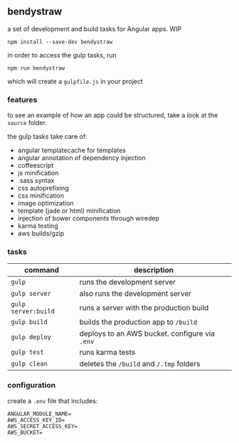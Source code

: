 ## bendystraw

a set of development and build tasks for Angular apps. WIP

    npm install --save-dev bendystraw
  
in order to access the gulp tasks, run

    npm run bendystraw
    
which will create a `gulpfile.js` in your project
    
### features

to see an example of how an app could be structured, take a look at the `source` folder. 

the gulp tasks take care of:

- angular templatecache for templates
- angular annotation of dependency injection
- coffeescript
- js minification
- .sass syntax
- css autoprefixing
- css minification
- image optimization
- template (jade or html) minification
- injection of bower components through wiredep
- karma testing
- aws builds/gzip

### tasks

command | description
------- | ------------
`gulp`    | runs the development server
`gulp server` | also runs the development server
`gulp server:build` | runs a server with the production build
`gulp build` | builds the production app to `/build`
`gulp deploy` | deploys to an AWS bucket. configure via `.env`
`gulp test` | runs karma tests
`gulp clean` | deletes the `/build` and `/.tmp` folders

### configuration

create a `.env` file that includes:

    ANGULAR_MODULE_NAME=
    AWS_ACCESS_KEY_ID=
    AWS_SECRET_ACCESS_KEY=
    AWS_BUCKET=
